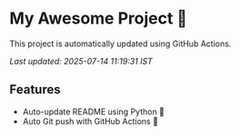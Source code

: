 # My Awesome Project 🚀

This project is automatically updated using GitHub Actions.

_Last updated: 2025-07-14 11:19:31 IST_

## Features
- Auto-update README using Python 🐍
- Auto Git push with GitHub Actions 🤖
